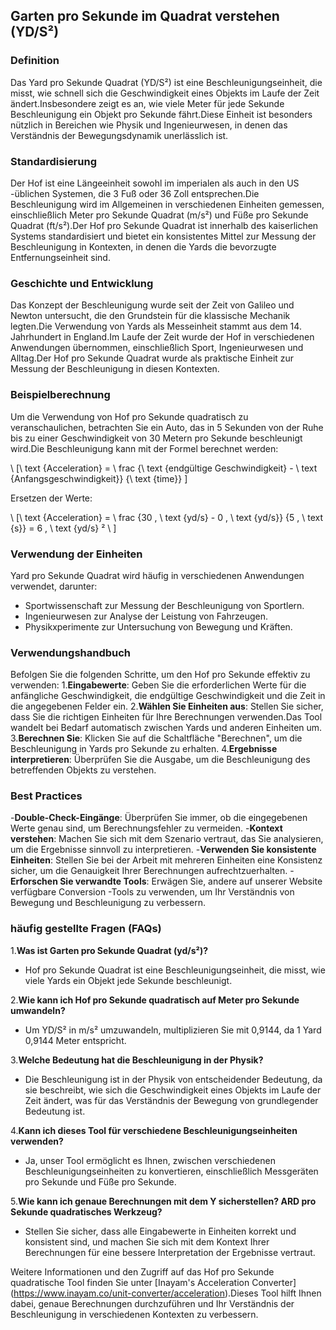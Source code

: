## Garten pro Sekunde im Quadrat verstehen (YD/S²)

### Definition
Das Yard pro Sekunde Quadrat (YD/S²) ist eine Beschleunigungseinheit, die misst, wie schnell sich die Geschwindigkeit eines Objekts im Laufe der Zeit ändert.Insbesondere zeigt es an, wie viele Meter für jede Sekunde Beschleunigung ein Objekt pro Sekunde fährt.Diese Einheit ist besonders nützlich in Bereichen wie Physik und Ingenieurwesen, in denen das Verständnis der Bewegungsdynamik unerlässlich ist.

### Standardisierung
Der Hof ist eine Längeeinheit sowohl im imperialen als auch in den US -üblichen Systemen, die 3 Fuß oder 36 Zoll entsprechen.Die Beschleunigung wird im Allgemeinen in verschiedenen Einheiten gemessen, einschließlich Meter pro Sekunde Quadrat (m/s²) und Füße pro Sekunde Quadrat (ft/s²).Der Hof pro Sekunde Quadrat ist innerhalb des kaiserlichen Systems standardisiert und bietet ein konsistentes Mittel zur Messung der Beschleunigung in Kontexten, in denen die Yards die bevorzugte Entfernungseinheit sind.

### Geschichte und Entwicklung
Das Konzept der Beschleunigung wurde seit der Zeit von Galileo und Newton untersucht, die den Grundstein für die klassische Mechanik legten.Die Verwendung von Yards als Messeinheit stammt aus dem 14. Jahrhundert in England.Im Laufe der Zeit wurde der Hof in verschiedenen Anwendungen übernommen, einschließlich Sport, Ingenieurwesen und Alltag.Der Hof pro Sekunde Quadrat wurde als praktische Einheit zur Messung der Beschleunigung in diesen Kontexten.

### Beispielberechnung
Um die Verwendung von Hof pro Sekunde quadratisch zu veranschaulichen, betrachten Sie ein Auto, das in 5 Sekunden von der Ruhe bis zu einer Geschwindigkeit von 30 Metern pro Sekunde beschleunigt wird.Die Beschleunigung kann mit der Formel berechnet werden:

\ [\ text {Acceleration} = \ frac {\ text {endgültige Geschwindigkeit} - \ text {Anfangsgeschwindigkeit}} {\ text {time}} \]

Ersetzen der Werte:

\ [\ text {Acceleration} = \ frac {30 \, \ text {yd/s} - 0 \, \ text {yd/s}} {5 \, \ text {s}} = 6 \, \ text {yd/s} ² \ \]

### Verwendung der Einheiten
Yard pro Sekunde Quadrat wird häufig in verschiedenen Anwendungen verwendet, darunter:
- Sportwissenschaft zur Messung der Beschleunigung von Sportlern.
- Ingenieurwesen zur Analyse der Leistung von Fahrzeugen.
- Physikxperimente zur Untersuchung von Bewegung und Kräften.

### Verwendungshandbuch
Befolgen Sie die folgenden Schritte, um den Hof pro Sekunde effektiv zu verwenden:
1.**Eingabewerte**: Geben Sie die erforderlichen Werte für die anfängliche Geschwindigkeit, die endgültige Geschwindigkeit und die Zeit in die angegebenen Felder ein.
2.**Wählen Sie Einheiten aus**: Stellen Sie sicher, dass Sie die richtigen Einheiten für Ihre Berechnungen verwenden.Das Tool wandelt bei Bedarf automatisch zwischen Yards und anderen Einheiten um.
3.**Berechnen Sie**: Klicken Sie auf die Schaltfläche "Berechnen", um die Beschleunigung in Yards pro Sekunde zu erhalten.
4.**Ergebnisse interpretieren**: Überprüfen Sie die Ausgabe, um die Beschleunigung des betreffenden Objekts zu verstehen.

### Best Practices
-**Double-Check-Eingänge**: Überprüfen Sie immer, ob die eingegebenen Werte genau sind, um Berechnungsfehler zu vermeiden.
-**Kontext verstehen**: Machen Sie sich mit dem Szenario vertraut, das Sie analysieren, um die Ergebnisse sinnvoll zu interpretieren.
-**Verwenden Sie konsistente Einheiten**: Stellen Sie bei der Arbeit mit mehreren Einheiten eine Konsistenz sicher, um die Genauigkeit Ihrer Berechnungen aufrechtzuerhalten.
-**Erforschen Sie verwandte Tools**: Erwägen Sie, andere auf unserer Website verfügbare Conversion -Tools zu verwenden, um Ihr Verständnis von Bewegung und Beschleunigung zu verbessern.

### häufig gestellte Fragen (FAQs)

1.**Was ist Garten pro Sekunde Quadrat (yd/s²)?**
- Hof pro Sekunde Quadrat ist eine Beschleunigungseinheit, die misst, wie viele Yards ein Objekt jede Sekunde beschleunigt.

2.**Wie kann ich Hof pro Sekunde quadratisch auf Meter pro Sekunde umwandeln?**
- Um YD/S² in m/s² umzuwandeln, multiplizieren Sie mit 0,9144, da 1 Yard 0,9144 Meter entspricht.

3.**Welche Bedeutung hat die Beschleunigung in der Physik?**
- Die Beschleunigung ist in der Physik von entscheidender Bedeutung, da sie beschreibt, wie sich die Geschwindigkeit eines Objekts im Laufe der Zeit ändert, was für das Verständnis der Bewegung von grundlegender Bedeutung ist.

4.**Kann ich dieses Tool für verschiedene Beschleunigungseinheiten verwenden?**
- Ja, unser Tool ermöglicht es Ihnen, zwischen verschiedenen Beschleunigungseinheiten zu konvertieren, einschließlich Messgeräten pro Sekunde und Füße pro Sekunde.

5.**Wie kann ich genaue Berechnungen mit dem Y sicherstellen? ARD pro Sekunde quadratisches Werkzeug?**
- Stellen Sie sicher, dass alle Eingabewerte in Einheiten korrekt und konsistent sind, und machen Sie sich mit dem Kontext Ihrer Berechnungen für eine bessere Interpretation der Ergebnisse vertraut.

Weitere Informationen und den Zugriff auf das Hof pro Sekunde quadratische Tool finden Sie unter [Inayam's Acceleration Converter] (https://www.inayam.co/unit-converter/acceleration).Dieses Tool hilft Ihnen dabei, genaue Berechnungen durchzuführen und Ihr Verständnis der Beschleunigung in verschiedenen Kontexten zu verbessern.